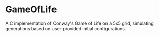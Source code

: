 # GameOfLife
A C implementation of Conway's Game of Life on a 5x5 grid, simulating generations based on user-provided initial configurations.
